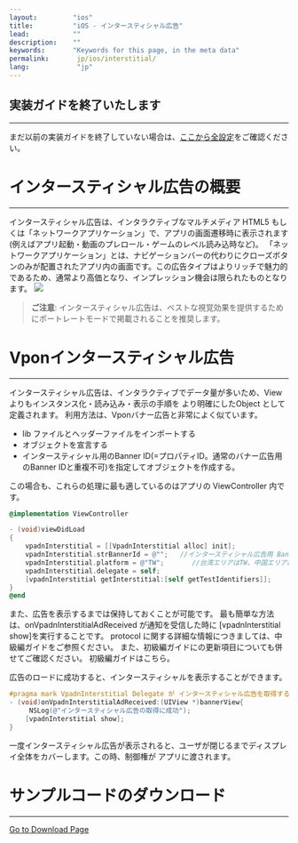 ```yaml
---
layout:         "ios"
title:          "iOS - インタースティシャル広告"
lead:           ""
description:    ""
keywords:       "Keywords for this page, in the meta data"
permalink:       jp/ios/interstitial/
lang:            "jp"
---
```

## 実装ガイドを終了いたします
---
まだ以前の実装ガイドを終了していない場合は、[ここから全設定](../integration-guide)をご確認ください。

# インタースティシャル広告の概要
---
インタースティシャル広告は、インタラクティブなマルチメディア HTML5 もしくは「ネットワークアプリケーション」で、アプリの画面遷移時に表示されます (例えばアプリ起動・動画のプレロール・ゲームのレベル読み込時など)。 「ネットワークアプリケーション」とは、ナビゲーションバーの代わりにクローズボタンのみが配置されたアプリ内の画面です。この広告タイプはよりリッチで魅力的であるため、通常より高価となり、インプレッション機会は限られたものとなります。
![]({{site.imgurl}}/Interstitial.png)

> **ご注意**:
> インタースティシャル広告は、ベストな視覚効果を提供するためにポートレートモードで掲載されることを推奨します。


# Vponインタースティシャル広告
---
インタースティシャル広告は、インタラクティブでデータ量が多いため、View よりもインスタンス化・読み込み・表示の手順を より明確にしたObject として定義されます。
利用方法は、Vponバナー広告と非常によく似ています。

* lib ファイルとヘッダーファイルをインポートする
* オブジェクトを宣言する
* インタースティシャル用のBanner ID(=プロパティID。通常のバナー広告用のBanner IDと重複不可)を指定してオブジェクトを作成する。

この場合も、これらの処理に最も適しているのはアプリの ViewController 内です。



```objective-c
@implementation ViewController

- (void)viewDidLoad
{
    vpadnInterstitial = [[VpadnInterstitial alloc] init];
    vpadnInterstitial.strBannerId = @"";   //インタースティシャル広告用 BannerID を記入する
    vpadnInterstitial.platform = @"TW";       //台湾エリアはTW、中国エリアは CN を入力
    vpadnInterstitial.delegate = self;
    [vpadnInterstitial getInterstitial:[self getTestIdentifiers]];
}
@end
```

また、広告を表示するまでは保持しておくことが可能です。 最も簡単な方法は、onVpadnInterstitialAdReceived が通知を受信した時に [vpadnInterstitial show]を実行することです。 protocol に関する詳細な情報につきましては、中級編ガイドをご参照ください。 また、初級編ガイドにの更新項目についても併せてご確認ください。 初級編ガイドはこちら。

広告のロードに成功すると、インタースティシャルを表示することができます。

```objective-c
#pragma mark VpadnInterstitial Delegate が インタースティシャル広告を取得する場合、追加する必要があります。
- (void)onVpadnInterstitialAdReceived:(UIView *)bannerView{
     NSLog(@"インタースティシャル広告の取得に成功");
    [vpadnInterstitial show];
}
```

一度インタースティシャル広告が表示されると、ユーザが閉じるまでディスプレイ全体をカバーします。この時、制御権が アプリに渡されます。

# サンプルコードのダウンロード
---
[Go to Download Page]

<!-- # **Note**:
 ---
 > 1. <span style="line-height:2.5em">**我們不建議您在程式開啓時直接拉取 interstitial ad 並立即顯示**<br></span>
 如此將會拖慢程式開啓時的執行速度。因此我們建議您可以先 load interstitial 但不顯示，等待特定事件(e.g. 使用者過關、停留在某個畫面超過特定時間、按下某個 button 或離開 app 之前...)發生再顯示。
 > 2. <span style="line-height:2em"> **請避免沒有 load 就要求顯示廣告** <br> </span>
 `android:configChanges=“orientation|screenSize”`若您沒在 activity 裡沒有加上這句，請避免在 onCreate 時做 load interstitial 並立即顯示插頁廣告。
 -->



[Go to Download Page]:{{site.baseurl}}/jp/ios/download
[advanced setting]: ../advanced/
